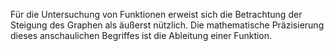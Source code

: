 Für die Untersuchung von Funktionen erweist sich die Betrachtung der Steigung des Graphen als äußerst nützlich. Die mathematische Präzisierung dieses anschaulichen Begriffes ist die Ableitung einer Funktion.